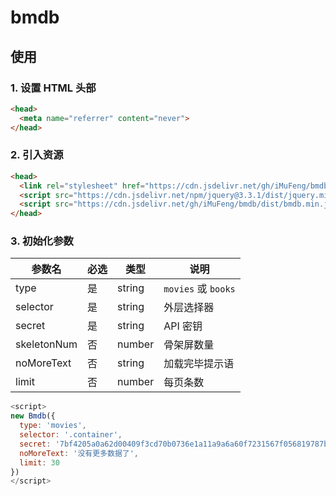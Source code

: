 # bmdb

## 使用

### 1. 设置 HTML 头部

```html
<head>
  <meta name="referrer" content="never">
</head>
```

### 2. 引入资源

```html
<head>
  <link rel="stylesheet" href="https://cdn.jsdelivr.net/gh/iMuFeng/bmdb/dist/bmdb.min.css">
  <script src="https://cdn.jsdelivr.net/npm/jquery@3.3.1/dist/jquery.min.js"></script>
  <script src="https://cdn.jsdelivr.net/gh/iMuFeng/bmdb/dist/bmdb.min.js" />
</head>
```

### 3. 初始化参数

| 参数名 | 必选 | 类型   | 说明         |
| ------ | ---- | ------ | ---------- |
| type   | 是   | string | `movies` 或 `books` |
| selector | 是   | string | 外层选择器 |
| secret | 是   | string | API 密钥 |
| skeletonNum  | 否   | number | 骨架屏数量 |
| noMoreText |  否   | string | 加载完毕提示语 |
| limit  | 否   | number | 每页条数 |

```javascript
<script>
new Bmdb({
  type: 'movies',
  selector: '.container',
  secret: '7bf4205a0a62d00409f3cd70b0736e1a11a9a6a60f7231567f056819787b8096',
  noMoreText: '没有更多数据了',
  limit: 30
})
</script>
```
